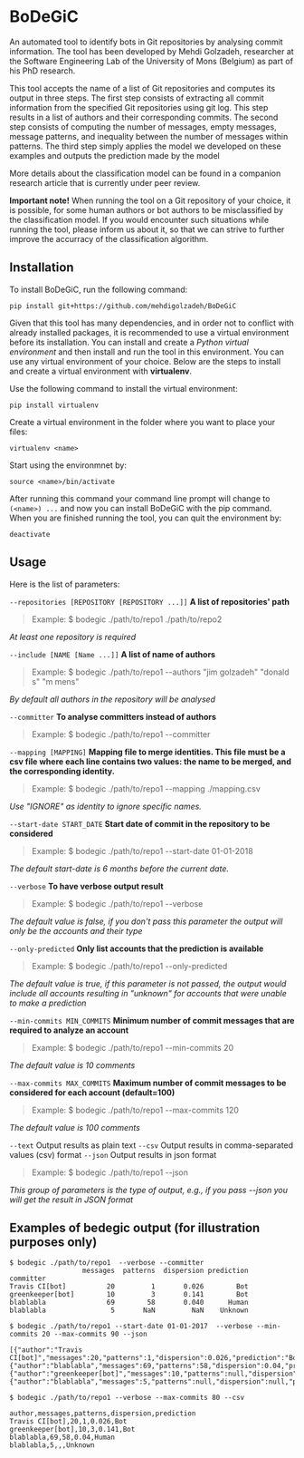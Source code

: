 # BoDeGiC
An automated tool to identify bots in Git repositories by analysing commit information.
The tool has been developed by Mehdi Golzadeh, researcher at the Software Engineering Lab of the University of Mons (Belgium) as part of his PhD research.

This tool accepts the name of a list of Git repositories and computes its output in three steps.
The first step consists of extracting all commit information from the specified Git repositories using git log. This step results in a list of authors and their corresponding commits.
The second step consists of computing the number of messages, empty messages, message patterns, and inequality between the number of messages within patterns.
The third step simply applies the model we developed on these examples and outputs the prediction made by the model


More details about the classification model can be found in a companion research article that is currently under peer review.

**Important note!** When running the tool on a Git repository of your choice, it is possible, for some human authors or bot authors to be misclassified by the classification model. If you would encounter such situations while running the tool, please inform us about it, so that we can strive to further improve the accurracy of the classification algorithm.


## Installation
To install BoDeGiC, run the following command:
```
pip install git+https://github.com/mehdigolzadeh/BoDeGiC
```
Given that this tool has many dependencies, and in order not to conflict with already installed packages, it is recommended to use a virtual environment before its installation. You can install and create a _Python virtual environment_ and then install and run the tool in this environment. You can use any virtual environment of your choice. Below are the steps to install and create a virtual environment with **virtualenv**.

Use the following command to install the virtual environment:
```
pip install virtualenv
```
Create a virtual environment in the folder where you want to place your files:
```
virtualenv <name>
```
Start using the environmnet by:
```
source <name>/bin/activate
```
After running this command your command line prompt will change to `(<name>) ...` and now you can install BoDeGiC with the pip command.
When you are finished running the tool, you can quit the environment by:
```
deactivate
```


## Usage 

Here is the list of parameters:

`--repositories [REPOSITORY [REPOSITORY ...]]` 	**A list of repositories' path**
> Example: $ bodegic ./path/to/repo1 ./path/to/repo2

_At least one repository is required_

`--include [NAME [Name ...]]` 	**A list of name of authors**
> Example: $ bodegic ./path/to/repo1 --authors "jim golzadeh" "donald s" "m mens"

_By default all authors in the repository will be analysed_

`--committer` 	**To analyse committers instead of authors**
> Example: $ bodegic ./path/to/repo1 --committer
  
`--mapping [MAPPING]` 	**Mapping file to merge identities. This file must be a csv file where each line contains two values: the name to be merged, and the corresponding identity.**
> Example: $ bodegic ./path/to/repo1 --mapping ./mapping.csv

_Use "IGNORE" as identity to ignore specific names._

`--start-date START_DATE` 		**Start date of commit in the repository to be considered**
> Example: $ bodegic ./path/to/repo1 --start-date 01-01-2018
  
_The default start-date is 6 months before the current date._

`--verbose` **To have verbose output result**
> Example: $ bodegic ./path/to/repo1 --verbose
 
_The default value is false, if you don't pass this parameter the output will only be the accounts and their type_

`--only-predicted` **Only list accounts that the prediction is available**
> Example: $ bodegic ./path/to/repo1 --only-predicted
 
_The default value is true, if this parameter is not passed, the output would include all accounts resulting in "unknown" for accounts that were unable to make a prediction_
  
`--min-commits MIN_COMMITS` 		**Minimum number of commit messages that are required to analyze an account**
> Example: $ bodegic ./path/to/repo1 --min-commits 20
 
_The default value is 10 comments_

`--max-commits MAX_COMMITS` 		**Maximum number of commit messages to be considered for each account (default=100)**
> Example: $ bodegic ./path/to/repo1 --max-commits 120

_The default value is 100 comments_

`--text`                	Output results as plain text
`--csv`                		Output results in comma-separated values (csv) format
`--json`                	Output results in json format
> Example: $ bodegic ./path/to/repo1 --json

_This group of parameters is the type of output, e.g., if you pass --json you will get the result in JSON format_



## Examples of bedegic output (for illustration purposes only)
```
$ bodegic ./path/to/repo1  --verbose --committer
                  messages  patterns  dispersion prediction
committer
Travis CI[bot]          20         1       0.026        Bot
greenkeeper[bot]        10         3       0.141        Bot
blablabla               69        58       0.040      Human
blablabla                5       NaN         NaN    Unknown
```

```
$ bodegic ./path/to/repo1 --start-date 01-01-2017  --verbose --min-commits 20 --max-commits 90 --json

[{"author":"Travis CI[bot]","messages":20,"patterns":1,"dispersion":0.026,"prediction":"Bot"},{"author":"blablabla","messages":69,"patterns":58,"dispersion":0.04,"prediction":"Human"},{"author":"greenkeeper[bot]","messages":10,"patterns":null,"dispersion":null,"prediction":"Unknown"},{"author":"blablabla","messages":5,"patterns":null,"dispersion":null,"prediction":"Unknown"}]
```

```
$ bodegic ./path/to/repo1 --verbose --max-commits 80 --csv

author,messages,patterns,dispersion,prediction
Travis CI[bot],20,1,0.026,Bot
greenkeeper[bot],10,3,0.141,Bot
blablabla,69,58,0.04,Human
blablabla,5,,,Unknown
```
